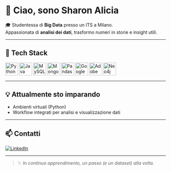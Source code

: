 # 👋 Ciao, sono Sharon Alicia

🎓 Studentessa di **Big Data** presso un ITS a Milano.  
Appassionata di **analisi dei dati**, trasformo numeri in storie e insight utili.

---

## 🧰 Tech Stack

<p align="left">
  <img src="https://cdn.jsdelivr.net/gh/devicons/devicon/icons/python/python-original.svg" alt="Python" width="40" height="40"/>
  <img src="https://cdn.jsdelivr.net/gh/devicons/devicon/icons/java/java-original.svg" alt="Java" width="40" height="40"/>
  <img src="https://cdn.jsdelivr.net/gh/devicons/devicon/icons/mysql/mysql-original.svg" alt="MySQL" width="40" height="40"/>
  <img src="https://cdn.jsdelivr.net/gh/devicons/devicon/icons/mongodb/mongodb-original.svg" alt="MongoDB" width="40" height="40"/>
  <img src="https://cdn.jsdelivr.net/gh/devicons/devicon/icons/pandas/pandas-original.svg" alt="Pandas" width="40" height="40"/>
  <img src="https://cdn.jsdelivr.net/gh/devicons/devicon/icons/google/google-original.svg" alt="Google Colab" width="40" height="40"/>
  <img src="https://cdn.jsdelivr.net/gh/devicons/devicon/icons/adobeillustrator/adobeillustrator-plain.svg" alt="Adobe" width="40" height="40"/>
  <img src="https://cdn.jsdelivr.net/gh/devicons/devicon/icons/neo4j/neo4j-original.svg" alt="Neo4j" width="40" height="40"/>
</p>

---

## 💡 Attualmente sto imparando
- Ambienti virtuali (Python)
- Workflow integrati per analisi e visualizzazione dati

---

## 📫 Contatti

[![LinkedIn](https://img.shields.io/badge/-LinkedIn-0077B5?style=for-the-badge&logo=linkedin&logoColor=white)](https://www.linkedin.com/in/sharon-burgo-687646365/)

---

> ✨ *In continuo apprendimento, un passo (e un dataset) alla volta.*

